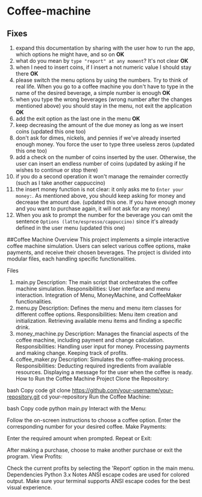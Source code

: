 # Coffee-machine

## Fixes

1. expand this documentation by sharing with the user how to run the app, which options he might have, and so on **OK**
1. what do you mean by `type "report" at any moment`? It's not clear **OK**
1. when I need to insert coins, if I insert a not numeric value I should stay there **OK**
1. please switch the menu options by using the numbers. Try to think of real life. When you go to a coffee machine you don't have to type in the name of the desired beverage, a simple number is enough **OK**
1. when you type the wrong beverages (wrong number after the changes mentioned above) you should stay in the menu, not exit the application **OK**
1. add the exit option as the last one in the menu **OK**
1. keep decreasing the amount of the due money as long as we insert coins (updated this one too)
1. don't ask for dimes, nickels, and pennies if we've already inserted enough money. You force the user to type three useless zeros (updated this one too)
1. add a check on the number of coins inserted by the user. Otherwise, the user can insert an endless number of coins (updated by asking if he wishes to continue or stop there)
2. if you do a second operation it won't manage the remainder correctly (such as I take another cappuccino)
3. the insert money function is not clear: it only asks me to `Enter your money:`. As mentioned above, you should keep asking for money and decrease the amount due. (updated this one. If you have enough money and you want to purchase again, it will not ask for any money)
4. When you ask to prompt the number for the beverage you can omit the sentence `Options (latte/espresso/cappuccino)` since it's already defined in the user menu (updated this one)

##Coffee Machine
Overview
This project implements a simple interactive coffee machine simulation. Users can select various coffee options, make payments, and receive their chosen beverages. The project is divided into modular files, each handling specific functionalities.

Files
1. main.py
Description: The main script that orchestrates the coffee machine simulation.
Responsibilities:
User interface and menu interaction.
Integration of Menu, MoneyMachine, and CoffeeMaker functionalities.
2. menu.py
Description: Defines the menu and menu item classes for different coffee options.
Responsibilities:
Menu item creation and initialization.
Retrieving available menu items and finding a specific drink.
3. money_machine.py
Description: Manages the financial aspects of the coffee machine, including payment and change calculation.
Responsibilities:
Handling user input for money.
Processing payments and making change.
Keeping track of profits.
4. coffee_maker.py
Description: Simulates the coffee-making process.
Responsibilities:
Deducting required ingredients from available resources.
Displaying a message for the user when the coffee is ready.
How to Run the Coffee Machine Project
Clone the Repository:

bash
Copy code
git clone https://github.com/your-username/your-repository.git
cd your-repository
Run the Coffee Machine:

bash
Copy code
python main.py
Interact with the Menu:

Follow the on-screen instructions to choose a coffee option.
Enter the corresponding number for your desired coffee.
Make Payments:

Enter the required amount when prompted.
Repeat or Exit:

After making a purchase, choose to make another purchase or exit the program.
View Profits:

Check the current profits by selecting the 'Report' option in the main menu.
Dependencies
Python 3.x
Notes
ANSI escape codes are used for colored output. Make sure your terminal supports ANSI escape codes for the best visual experience.
